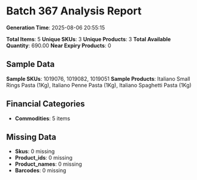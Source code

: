 # Batch 367 Analysis Report

**Generation Time**: 2025-08-06 20:55:15

**Total Items**: 5
**Unique SKUs**: 3
**Unique Products**: 3
**Total Available Quantity**: 690.00
**Near Expiry Products**: 0

## Sample Data
**Sample SKUs**: 1019076, 1019082, 1019051
**Sample Products**: Italiano Small Rings Pasta (1Kg), Italiano Penne Pasta (1Kg), Italiano Spaghetti Pasta (1Kg)

## Financial Categories
- **Commodities**: 5 items

## Missing Data
- **Skus**: 0 missing
- **Product_ids**: 0 missing
- **Product_names**: 0 missing
- **Barcodes**: 0 missing
